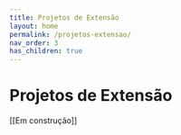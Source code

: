 ```yaml
---
title: Projetos de Extensão
layout: home
permalink: /projetos-extensao/
nav_order: 3
has_children: true
---
```


# Projetos de Extensão

[[Em construção]]